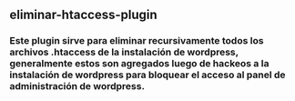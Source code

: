 ## eliminar-htaccess-plugin

### Este plugin sirve para eliminar recursivamente todos los archivos .htaccess de la instalación de wordpress, generalmente estos son agregados luego de hackeos a la instalación de wordpress para bloquear el acceso al panel de administración de wordpress.
